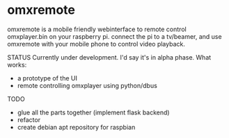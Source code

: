 # omxremote
omxremote is a mobile friendly webinterface to remote control omxplayer.bin on your raspberry pi. connect the pi to a tv/beamer, and use omxremote with your mobile phone to control video playback.

STATUS
Currently under development. I'd say it's in alpha phase.
What works:
 - a prototype of the UI
 - remote controlling omxplayer using python/dbus

TODO
 - glue all the parts together (implement flask backend)
 - refactor
 - create debian apt repository for raspbian 
